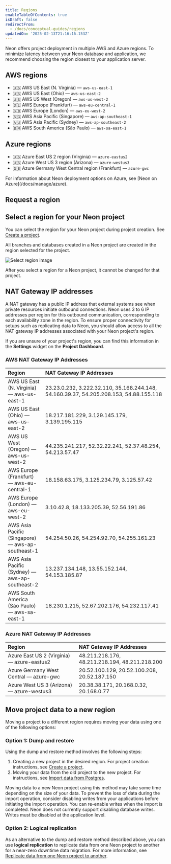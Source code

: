 ```yaml
---
title: Regions
enableTableOfContents: true
isDraft: false
redirectFrom:
  - /docs/conceptual-guides/regions
updatedOn: '2025-02-13T21:16:16.153Z'
---
```


Neon offers project deployment in multiple AWS and Azure regions. To minimize latency between your Neon database and application, we recommend choosing the region closest to your application server.

## AWS regions

- 🇺🇸 AWS US East (N. Virginia) &mdash; `aws-us-east-1`
- 🇺🇸 AWS US East (Ohio) &mdash; `aws-us-east-2`
- 🇺🇸 AWS US West (Oregon) &mdash; `aws-us-west-2`
- 🇩🇪 AWS Europe (Frankfurt) &mdash; `aws-eu-central-1`
- 🇬🇧 AWS Europe (London) &mdash; `aws-eu-west-2`
- 🇸🇬 AWS Asia Pacific (Singapore) &mdash; `aws-ap-southeast-1`
- 🇦🇺 AWS Asia Pacific (Sydney) &mdash; `aws-ap-southeast-2`
- 🇧🇷 AWS South America (São Paulo) &mdash; `aws-sa-east-1`

## Azure regions

- 🇺🇸 Azure East US 2 region (Virginia) &mdash; `azure-eastus2`
- 🇺🇸 Azure West US 3 region (Arizona) &mdash; `azure-westus3`
- 🇩🇪 Azure Germany West Central region (Frankfurt) &mdash; `azure-gwc`

<Admonition type="note" title="Deployment options on azure">
For information about Neon deployment options on Azure, see [Neon on Azure](/docs/manage/azure).
</Admonition>

## Request a region

<RegionRequest />

## Select a region for your Neon project

You can select the region for your Neon project during project creation. See [Create a project](/docs/manage/projects#create-a-project).

All branches and databases created in a Neon project are created in the region selected for the project.

![Select region image](/docs/introduction/project_creation_regions.png)

<Admonition type="note">
After you select a region for a Neon project, it cannot be changed for that project.
</Admonition>

## NAT Gateway IP addresses

A NAT gateway has a public IP address that external systems see when private resources initiate outbound connections. Neon uses 3 to 6 IP addresses per region for this outbound communication, corresponding to each availability zone in the region. To ensure proper connectivity for setups such as replicating data to Neon, you should allow access to all the NAT gateway IP addresses associated with your Neon project's region.

If you are unsure of your project's region, you can find this information in the **Settings** widget on the **Project Dashboard**.

### AWS NAT Gateway IP Addresses

| Region                                            | NAT Gateway IP Addresses                                                               |
| :------------------------------------------------ | :------------------------------------------------------------------------------------- |
| AWS US East (N. Virginia) — aws-us-east-1         | 23.23.0.232, 3.222.32.110, 35.168.244.148, 54.160.39.37, 54.205.208.153, 54.88.155.118 |
| AWS US East (Ohio) — aws-us-east-2                | 18.217.181.229, 3.129.145.179, 3.139.195.115                                           |
| AWS US West (Oregon) — aws-us-west-2              | 44.235.241.217, 52.32.22.241, 52.37.48.254, 54.213.57.47                               |
| AWS Europe (Frankfurt) — aws-eu-central-1         | 18.158.63.175, 3.125.234.79, 3.125.57.42                                               |
| AWS Europe (London) — aws-eu-west-2               | 3.10.42.8, 18.133.205.39, 52.56.191.86                                                 |
| AWS Asia Pacific (Singapore) — aws-ap-southeast-1 | 54.254.50.26, 54.254.92.70, 54.255.161.23                                              |
| AWS Asia Pacific (Sydney) — aws-ap-southeast-2    | 13.237.134.148, 13.55.152.144, 54.153.185.87                                           |
| AWS South America (São Paulo) — aws-sa-east-1     | 18.230.1.215, 52.67.202.176, 54.232.117.41                                             |

### Azure NAT Gateway IP Addresses

| Region                                     | NAT Gateway IP Addresses                       |
| :----------------------------------------- | :--------------------------------------------- |
| Azure East US 2 (Virginia) — azure-eastus2 | 48.211.218.176, 48.211.218.194, 48.211.218.200 |
| Azure Germany West Central — azure-gwc     | 20.52.100.129, 20.52.100.208, 20.52.187.150    |
| Azure West US 3 (Arizona) — azure-westus3  | 20.38.38.171, 20.168.0.32, 20.168.0.77         |

## Move project data to a new region

Moving a project to a different region requires moving your data using one of the following options:

### Option 1: Dump and restore

Using the dump and restore method involves the following steps:

1. Creating a new project in the desired region. For project creation instructions, see [Create a project](/docs/manage/projects#create-a-project).
1. Moving your data from the old project to the new project. For instructions, see [Import data from Postgres](/docs/import/migrate-from-postgres).

Moving data to a new Neon project using this method may take some time depending on the size of your data. To prevent the loss of data during the import operation, consider disabling writes from your applications before initiating the import operation. You can re-enable writes when the import is completed. Neon does not currently support disabling database writes. Writes must be disabled at the application level.

### Option 2: Logical replication

As an alternative to the dump and restore method described above, you can use **logical replication** to replicate data from one Neon project to another for a near-zero downtime data migration. For more information, see [Replicate data from one Neon project to another](/docs/guides/logical-replication-neon-to-neon).

<NeedHelp/>
